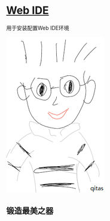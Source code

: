 ﻿# [Web IDE](https://github.com/Qitas/WebIDE)

用于安装配置Web IDE环境

[![sites](qitas/qitas.png)](http://www.qitas.cn)
## 锻造最美之器